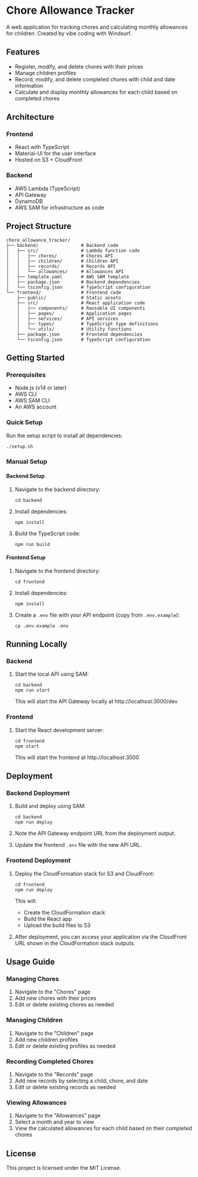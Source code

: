 # Chore Allowance Tracker

A web application for tracking chores and calculating monthly allowances for children. Created by vibe coding with Windsurf.

## Features

- Register, modify, and delete chores with their prices
- Manage children profiles
- Record, modify, and delete completed chores with child and date information
- Calculate and display monthly allowances for each child based on completed chores

## Architecture

### Frontend
- React with TypeScript
- Material-UI for the user interface
- Hosted on S3 + CloudFront

### Backend
- AWS Lambda (TypeScript)
- API Gateway
- DynamoDB
- AWS SAM for infrastructure as code

## Project Structure

```
chore_allowance_tracker/
├── backend/                # Backend code
│   ├── src/                # Lambda function code
│   │   ├── chores/         # Chores API
│   │   ├── children/       # Children API
│   │   ├── records/        # Records API
│   │   └── allowances/     # Allowances API
│   ├── template.yaml       # AWS SAM template
│   ├── package.json        # Backend dependencies
│   └── tsconfig.json       # TypeScript configuration
└── frontend/               # Frontend code
    ├── public/             # Static assets
    ├── src/                # React application code
    │   ├── components/     # Reusable UI components
    │   ├── pages/          # Application pages
    │   ├── services/       # API services
    │   ├── types/          # TypeScript type definitions
    │   └── utils/          # Utility functions
    ├── package.json        # Frontend dependencies
    └── tsconfig.json       # TypeScript configuration
```

## Getting Started

### Prerequisites

- Node.js (v14 or later)
- AWS CLI
- AWS SAM CLI
- An AWS account

### Quick Setup

Run the setup script to install all dependencies:

```bash
./setup.sh
```

### Manual Setup

#### Backend Setup

1. Navigate to the backend directory:
   ```
   cd backend
   ```

2. Install dependencies:
   ```
   npm install
   ```

3. Build the TypeScript code:
   ```
   npm run build
   ```

#### Frontend Setup

1. Navigate to the frontend directory:
   ```
   cd frontend
   ```

2. Install dependencies:
   ```
   npm install
   ```

3. Create a `.env` file with your API endpoint (copy from `.env.example`):
   ```
   cp .env.example .env
   ```

## Running Locally

### Backend

1. Start the local API using SAM:
   ```
   cd backend
   npm run start
   ```

   This will start the API Gateway locally at http://localhost:3000/dev

### Frontend

1. Start the React development server:
   ```
   cd frontend
   npm start
   ```

   This will start the frontend at http://localhost:3000

## Deployment

### Backend Deployment

1. Build and deploy using SAM:
   ```
   cd backend
   npm run deploy
   ```

2. Note the API Gateway endpoint URL from the deployment output.

3. Update the frontend `.env` file with the new API URL.

### Frontend Deployment

1. Deploy the CloudFormation stack for S3 and CloudFront:
   ```
   cd frontend
   npm run deploy
   ```

   This will:
   - Create the CloudFormation stack
   - Build the React app
   - Upload the build files to S3

2. After deployment, you can access your application via the CloudFront URL shown in the CloudFormation stack outputs.

## Usage Guide

### Managing Chores

1. Navigate to the "Chores" page
2. Add new chores with their prices
3. Edit or delete existing chores as needed

### Managing Children

1. Navigate to the "Children" page
2. Add new children profiles
3. Edit or delete existing profiles as needed

### Recording Completed Chores

1. Navigate to the "Records" page
2. Add new records by selecting a child, chore, and date
3. Edit or delete existing records as needed

### Viewing Allowances

1. Navigate to the "Allowances" page
2. Select a month and year to view
3. View the calculated allowances for each child based on their completed chores

## License

This project is licensed under the MIT License.
